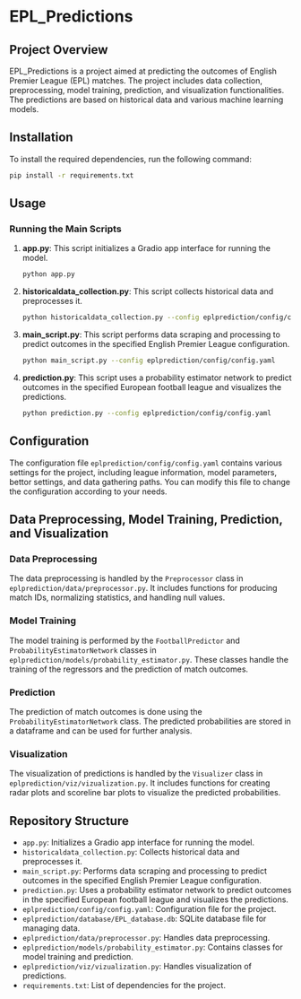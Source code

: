 # EPL_Predictions

## Project Overview

EPL_Predictions is a project aimed at predicting the outcomes of English Premier League (EPL) matches. The project includes data collection, preprocessing, model training, prediction, and visualization functionalities. The predictions are based on historical data and various machine learning models.

## Installation

To install the required dependencies, run the following command:

```bash
pip install -r requirements.txt
```

## Usage

### Running the Main Scripts

1. **app.py**: This script initializes a Gradio app interface for running the model.
   ```bash
   python app.py
   ```

2. **historicaldata_collection.py**: This script collects historical data and preprocesses it.
   ```bash
   python historicaldata_collection.py --config eplprediction/config/config.yaml --download
   ```

3. **main_script.py**: This script performs data scraping and processing to predict outcomes in the specified English Premier League configuration.
   ```bash
   python main_script.py --config eplprediction/config/config.yaml
   ```

4. **prediction.py**: This script uses a probability estimator network to predict outcomes in the specified European football league and visualizes the predictions.
   ```bash
   python prediction.py --config eplprediction/config/config.yaml
   ```

## Configuration

The configuration file `eplprediction/config/config.yaml` contains various settings for the project, including league information, model parameters, bettor settings, and data gathering paths. You can modify this file to change the configuration according to your needs.

## Data Preprocessing, Model Training, Prediction, and Visualization

### Data Preprocessing

The data preprocessing is handled by the `Preprocessor` class in `eplprediction/data/preprocessor.py`. It includes functions for producing match IDs, normalizing statistics, and handling null values.

### Model Training

The model training is performed by the `FootballPredictor` and `ProbabilityEstimatorNetwork` classes in `eplprediction/models/probability_estimator.py`. These classes handle the training of the regressors and the prediction of match outcomes.

### Prediction

The prediction of match outcomes is done using the `ProbabilityEstimatorNetwork` class. The predicted probabilities are stored in a dataframe and can be used for further analysis.

### Visualization

The visualization of predictions is handled by the `Visualizer` class in `eplprediction/viz/vizualization.py`. It includes functions for creating radar plots and scoreline bar plots to visualize the predicted probabilities.

## Repository Structure

- `app.py`: Initializes a Gradio app interface for running the model.
- `historicaldata_collection.py`: Collects historical data and preprocesses it.
- `main_script.py`: Performs data scraping and processing to predict outcomes in the specified English Premier League configuration.
- `prediction.py`: Uses a probability estimator network to predict outcomes in the specified European football league and visualizes the predictions.
- `eplprediction/config/config.yaml`: Configuration file for the project.
- `eplprediction/database/EPL_database.db`: SQLite database file for managing data.
- `eplprediction/data/preprocessor.py`: Handles data preprocessing.
- `eplprediction/models/probability_estimator.py`: Contains classes for model training and prediction.
- `eplprediction/viz/vizualization.py`: Handles visualization of predictions.
- `requirements.txt`: List of dependencies for the project.
